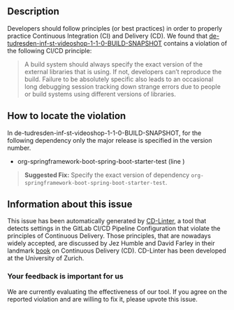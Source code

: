 
## Description
Developers should follow principles (or best practices) in order to properly practice Continuous Integration (CI) and Delivery (CD).
We found that [de-tudresden-inf-st-videoshop-1-1-0-BUILD-SNAPSHOT](https://gitlab.com/tocsinde/videoshop/blob/master/.gitlab-ci.yml) contains a violation of the following CI/CD principle:

> A build system should always specify the exact version of the external libraries that is using.
If not, developers can’t reproduce the build. Failure to be absolutely specific also leads to an occasional long debugging session tracking down strange errors due to people or build systems using different versions of libraries.

## How to locate the violation

In de-tudresden-inf-st-videoshop-1-1-0-BUILD-SNAPSHOT, for the following dependency only the major release is specified in the version number.

* org-springframework-boot-spring-boot-starter-test (line )

> **Suggested Fix:** Specify the exact version of dependency `org-springframework-boot-spring-boot-starter-test`.

## Information about this issue

This issue has been automatically generated by [CD-Linter](https://gitlab.com/Jancso/configuration-analytics), a tool that detects settings in the GitLab CI/CD Pipeline Configuration that violate the principles of Continuous Delivery. Those principles, that are nowadays widely accepted, are discussed by Jez Humble and David Farley in their landmark [book](https://www.oreilly.com/library/view/continuous-delivery-reliable/9780321670250/) on Continuous Delivery (CD). CD-Linter has been developed at the University of Zurich.

### Your feedback is important for us
We are currently evaluating the effectiveness of our tool. If you agree on the reported violation and are willing to fix it, please upvote this issue.